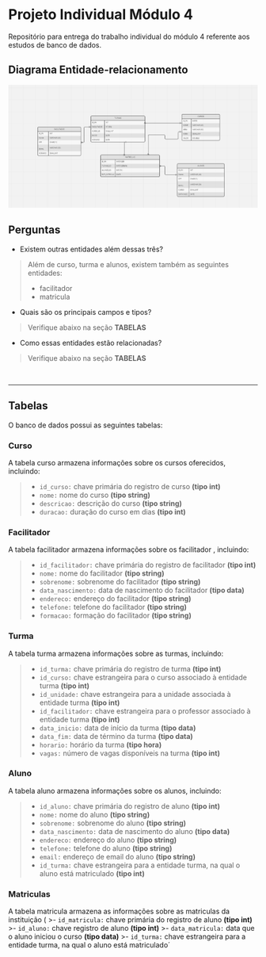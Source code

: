 # Projeto Individual Módulo 4

Repositório para entrega do trabalho individual do módulo 4 referente aos estudos de banco de dados.

## Diagrama Entidade-relacionamento

![imagem das entidades e seus atributos](/imagem/foto2.png)



## Perguntas

-  Existem outras entidades além dessas três?
> Além de curso, turma e alunos, existem também as seguintes entidades:
>- facilitador
>- matricula

- Quais são os principais campos e tipos?
> Verifique abaixo na seção **TABELAS**

- Como essas entidades estão relacionadas?
> Verifique abaixo na seção **TABELAS**

<br>

---

## Tabelas
O banco de dados possui as seguintes tabelas:

### Curso
A tabela curso armazena informações sobre os cursos oferecidos, incluindo:

>- `id_curso:` chave primária do registro de curso **(tipo int)**
>- `nome:` nome do curso **(tipo string)**
>- `descricao:` descrição do curso **(tipo string)**
>- `duracao:` duração do curso em dias **(tipo int)**

### Facilitador
A tabela  facilitador  armazena informações sobre os  facilitador , incluindo:

>- `id_facilitador:` chave primária do registro de  facilitador  **(tipo int)**
>- `nome:` nome do  facilitador  **(tipo string)**
>- `sobrenome:` sobrenome do facilitador  **(tipo string)**
>- `data_nascimento:` data de nascimento do facilitador **(tipo data)**
>- `endereco:` endereço do  facilitador  **(tipo string)**
>- `telefone:` telefone do  facilitador  **(tipo string)**
>- `formacao:` formação do  facilitador  **(tipo string)**

### Turma
A tabela turma armazena informações sobre as turmas, incluindo:

>- `id_turma:` chave primária do registro de turma **(tipo int)**
>- `id_curso:` chave estrangeira para o curso associado à entidade turma **(tipo int)**
>- `id_unidade:` chave estrangeira para a unidade associada à entidade turma **(tipo int)**
>- `id_facilitador:` chave estrangeira para o professor associado à entidade turma **(tipo int)**
>- `data_inicio:` data de início da turma **(tipo data)**
>- `data_fim:` data de término da turma **(tipo data)**
>- `horario:` horário da turma **(tipo hora)**
>- `vagas:` número de vagas disponíveis na turma **(tipo int)**

### Aluno
A tabela aluno armazena informações sobre os alunos, incluindo:

>- `id_aluno:` chave primária do registro de aluno **(tipo int)**
>- `nome:` nome do aluno **(tipo string)**
>- `sobrenome:` sobrenome do aluno **(tipo string)**
>- `data_nascimento:` data de nascimento do aluno **(tipo data)**
>- `endereco:` endereço do aluno **(tipo string)**
>- `telefone:` telefone do aluno **(tipo string)**
>- `email:` endereço de email do aluno **(tipo string)**
>- `id_turma:` chave estrangeira para a entidade turma, na qual o aluno está matriculado **(tipo int)**

### Matriculas
A tabela matricula armazena as informações sobre as matriculas da instituição
    (
      >- `id_matricula:` chave primária do registro de aluno **(tipo int)**
      >- `id_aluno:` chave registro de aluno **(tipo int)**
      >- `data_matricula:` data que o aluno iniciou o curso **(tipo data)**
      >- `id_turma:` chave estrangeira para a entidade turma, na qual o aluno está matriculado´
